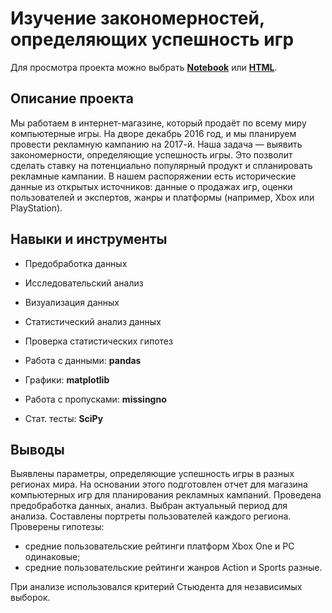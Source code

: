 # Изучение закономерностей, определяющих успешность игр

Для просмотра проекта можно выбрать 
[**Notebook**](/successful-games/successful-games.ipynb) 
или [**HTML**](http://htmlpreview.github.io/?https://github.com/ggorodokin/yandex-practicum-projects/blob/main/successful-games/successful-games.html).

## Описание проекта

Мы работаем в интернет-магазине, который продаёт по всему миру компьютерные игры. 
На дворе декабрь 2016 год, и мы планируем провести рекламную кампанию на 2017-й.
Наша задача — выявить закономерности, определяющие успешность игры. 
Это позволит сделать ставку на потенциально популярный продукт и спланировать рекламные кампании.
В нашем распоряжении есть исторические данные из открытых источников: данные о продажах игр, 
оценки пользователей и экспертов, жанры и платформы (например, Xbox или PlayStation). 

## Навыки и инструменты

- Предобработка данных
- Исследовательский анализ
- Визуализация данных
- Статистический анализ данных
- Проверка статистических гипотез

- Работа с данными: **pandas**
- Графики: **matplotlib**
- Работа с пропусками: **missingno**
- Стат. тесты: **SciPy**

## Выводы

Выявлены параметры, определяющие успешность игры в разных регионах мира. 
На основании этого подготовлен отчет для магазина компьютерных игр для планирования рекламных кампаний. 
Проведена предобработка данных, анализ. Выбран актуальный период для анализа. 
Составлены портреты пользователей каждого региона. 
Проверены гипотезы: 

- средние пользовательские рейтинги платформ Xbox One и PC одинаковые;
- средние пользовательские рейтинги жанров Action и Sports разные.

При анализе использовался критерий Стьюдента для независимых выборок.
